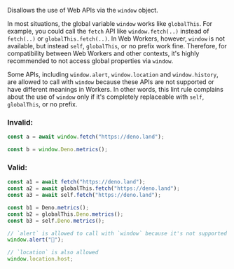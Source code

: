 Disallows the use of Web APIs via the `window` object.

In most situations, the global variable `window` works like `globalThis`. For
example, you could call the `fetch` API like `window.fetch(..)` instead of
`fetch(..)` or `globalThis.fetch(..)`. In Web Workers, however, `window` is not
available, but instead `self`, `globalThis`, or no prefix work fine. Therefore,
for compatibility between Web Workers and other contexts, it's highly
recommended to not access global properties via `window`.

Some APIs, including `window.alert`, `window.location` and `window.history`, are
allowed to call with `window` because these APIs are not supported or have
different meanings in Workers. In other words, this lint rule complains about
the use of `window` only if it's completely replaceable with `self`,
`globalThis`, or no prefix.

### Invalid:

```typescript
const a = await window.fetch("https://deno.land");

const b = window.Deno.metrics();
```

### Valid:

```typescript
const a1 = await fetch("https://deno.land");
const a2 = await globalThis.fetch("https://deno.land");
const a3 = await self.fetch("https://deno.land");

const b1 = Deno.metrics();
const b2 = globalThis.Deno.metrics();
const b3 = self.Deno.metrics();

// `alert` is allowed to call with `window` because it's not supported in Workers
window.alert("🍣");

// `location` is also allowed
window.location.host;
```
